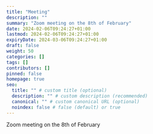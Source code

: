 ```yaml
---
title: "Meeting"
description: ""
summary: "Zoom meeting on the 8th of February"
date: 2024-02-06T09:24:27+01:00
lastmod: 2024-02-06T09:24:27+01:00
expiryDate: 2024-03-06T09:24:27+01:00
draft: false
weight: 50
categories: []
tags: []
contributors: []
pinned: false
homepage: true
seo:
  title: "" # custom title (optional)
  description: "" # custom description (recommended)
  canonical: "" # custom canonical URL (optional)
  noindex: false # false (default) or true
---
```


Zoom meeting on the 8th of February